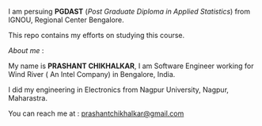 I am persuing **PGDAST** (*Post Graduate Diploma in Applied Statistics*) from IGNOU, 
Regional Center Bengalore.

This repo contains my efforts on studying this course.

*About me* : 

My name is **PRASHANT CHIKHALKAR**, I am Software Engineer working for Wind River ( An Intel Company) in Bengalore, India.

I did my engineering in Electronics from Nagpur University, Nagpur, Maharastra.

You can reach me at : prashantchikhalkar@gmail.com
